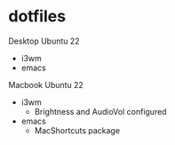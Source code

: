 # dotfiles

Desktop Ubuntu 22 
* i3wm
* emacs

Macbook Ubuntu 22
* i3wm
  * Brightness and AudioVol configured
* emacs
  * MacShortcuts package

